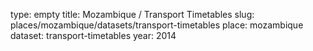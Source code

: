 type: empty
title: Mozambique / Transport Timetables
slug: places/mozambique/datasets/transport-timetables
place: mozambique
dataset: transport-timetables
year: 2014
